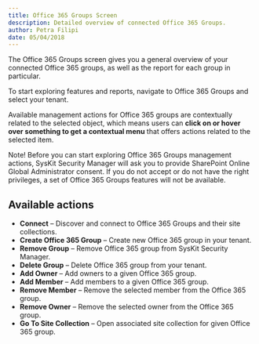 ```yaml
---
title: Office 365 Groups Screen
description: Detailed overview of connected Office 365 Groups.
author: Petra Filipi
date: 05/04/2018
---
```

The Office 365 Groups screen gives you a general overview of your connected Office 365 groups, as well as the report for each group in particular.

To start exploring features and reports, navigate to Office 365 Groups and select your tenant.

Available management actions for Office 365 groups are contextually related to the selected object, which means users can __click on or hover over something to get a contextual menu__ that offers actions related to the selected item.

Note! Before you can start exploring Office 365 Groups management actions, SysKit Security Manager will ask you to provide SharePoint Online Global Administrator consent. If you do not accept or do not have the right privileges, a set of Office 365 Groups features will not be available.

## Available actions 
* __Connect__ – Discover and connect to Office 365 Groups and their site collections.
* __Create Office 365 Group__ – Create new Office 365 group in your tenant.
* __Remove Group__ – Remove Office 365 group from SysKit Security Manager.
* __Delete Group__ – Delete Office 365 group from your tenant.
* __Add Owner__ – Add owners to a given Office 365 group.
* __Add Member__ – Add members to a given Office 365 group.
* __Remove Member__ – Remove the selected member from the Office 365 group.
* __Remove Owner__ – Remove the selected owner from the Office 365 group.
* __Go To Site Collection__ – Open associated site collection for given Office 365 group.
